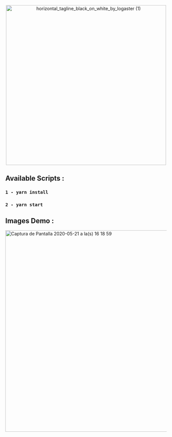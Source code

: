 <p align="center">
<img width="500" alt="horizontal_tagline_black_on_white_by_logaster (1)" src="https://user-images.githubusercontent.com/50145471/89743076-f2566b00-da75-11ea-9b35-bef6b3a45869.png">
</p>

## Available Scripts :


###  ` 1 - yarn install `
###  ` 2 - yarn start `


## Images Demo :

<img width="630" alt="Captura de Pantalla 2020-05-21 a la(s) 16 18 59" src="https://user-images.githubusercontent.com/50145471/82599706-21e68d00-9b83-11ea-86e2-8967cd3e8668.png">



